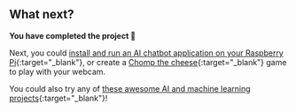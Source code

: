 ## What next?

**You have completed the project 🎉**

Next, you could [install and run an AI chatbot application on your Raspberry Pi](https://projects.raspberrypi.org/en/projects/llm-rpi){:target="_blank"}, or create a [Chomp the cheese](https://projects.raspberrypi.org/en/projects/chomp-the-cheese/){:target="_blank"} game to play with your webcam.

You could also try any of [these awesome AI and machine learning projects](xxxxxx){:target="_blank"}! 